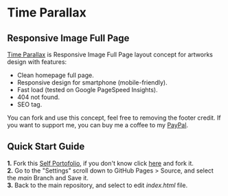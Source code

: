 # Time Parallax
## Responsive Image Full Page

<a href="https://mohamadrido.github.io/time-parallax">Time Parallax</a> is Responsive Image Full Page layout concept for artworks design with features:

   - Clean homepage full page.
   - Responsive design for smartphone (mobile-friendly).
   - Fast load (tested on Google PageSpeed Insights).
   - 404 not found.
   - SEO tag.

You can fork and use this concept, feel free to removing the footer credit. If you want to support me, you can buy me a coffee to my <a href="https://paypal.me/mohamadrido">PayPal</a>.

## Quick Start Guide

   <b>1.</b> Fork this <a href="https://mohamadrido.github.io/time-parallax">Self Portofolio</a>, if you don't know click <a href="https://github.com/mohamadrido/time-parallax/fork">here</a> and fork it.<br/>
   <b>2.</b> Go to the "Settings" scroll down to GitHub Pages > Source, and select the <i>main</i> Branch and Save it.<br/>
   <b>3.</b> Back to the main repository, and select to edit <i>index.html</i> file.
